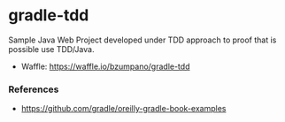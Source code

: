 # gradle-tdd
Sample Java Web Project developed under TDD approach to proof that is possible use TDD/Java.

- Waffle: https://waffle.io/bzumpano/gradle-tdd



### References
- https://github.com/gradle/oreilly-gradle-book-examples

